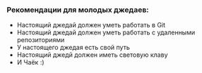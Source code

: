 ### Рекомендации для молодых джедаев:

* Настоящий джедай должен уметь работать в Git
* Настоящий джедай должен уметь работать с удаленными репозиториями
* У настоящего джедая есть свой путь
* Настоящий джедй должен иметь световую клаву
* И Чаёк :)